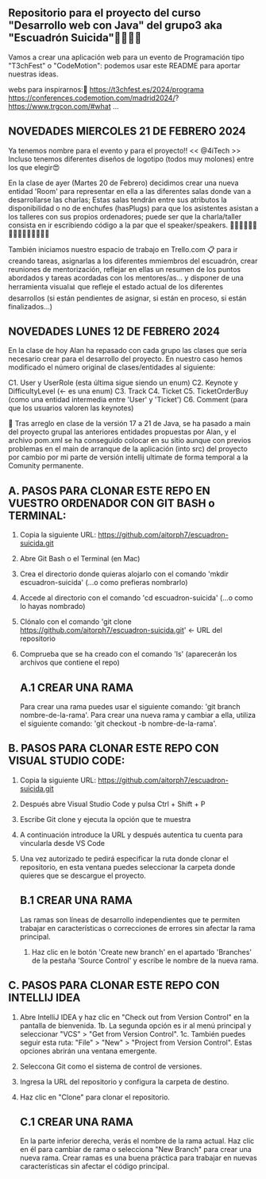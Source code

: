 ## Repositorio para el proyecto del curso "Desarrollo web con Java" del grupo3 aka "Escuadrón Suicida"💪🏻💥🔫 ##
 Vamos a crear una aplicación web para un evento de Programación tipo "T3chFest" o "CodeMotion":
 podemos usar este README para aportar nuestras ideas.

 webs para inspirarnos:🤔
 https://t3chfest.es/2024/programa
 https://conferences.codemotion.com/madrid2024/?
 https://www.trgcon.com/#what
 ...

 ## NOVEDADES MIERCOLES 21 DE FEBRERO 2024 ##
 Ya tenemos nombre para el evento y para el proyecto‼️
 << @4iTech >>
 Incluso tenemos diferentes diseños de logotipo (todos muy molones) entre los que elegir😍

 En la clase de ayer (Martes 20 de Febrero) decidimos crear una nueva entidad 'Room' para representar en ella a las diferentes salas donde van a desarrollarse las charlas; Estas salas tendrán entre sus atributos la disponibilidad o no de enchufes (hasPlugs) para que los asistentes asistan a los talleres con sus propios ordenadores; puede ser que la charla/taller consista en ir escribiendo código a la par que el speaker/speakers.
 👨🏻‍💻👩🏻‍💻👩🏼‍💻👩🏽‍💻👨🏼‍💻

 También iniciamos nuestro espacio de trabajo en Trello.com 📋 para ir creando tareas, asignarlas a los diferentes mmiembros del escuadrón, crear reuniones de mentorización, reflejar en ellas un resumen de los puntos abordados y tareas acordadas con los mentores/as... y disponer de una herramienta visual📊 que refleje el estado actual de los diferentes desarrollos (si están pendientes de asignar, si están en proceso, si están finalizados...)

 ## NOVEDADES LUNES 12 DE FEBRERO 2024 ##
 En la clase de hoy Alan ha repasado con cada grupo las clases que sería necesario crear para el desarrollo del proyecto.
 En nuestro caso hemos modificado el número original de clases/entidades al siguiente:

 C1. User y UserRole (esta última sigue siendo un enum)
 C2. Keynote y DifficultyLevel (<- es una enum)
 C3. Track
 C4. Ticket
 C5. TicketOrderBuy (como una entidad intermedia entre 'User' y 'Ticket')
 C6. Comment (para que los usuarios valoren las keynotes)

 🔺 Tras arreglo en clase de la versión 17 a 21 de Java, se ha pasado a main del proyecto grupal las anteriores entidades propuestas por Alan, y el archivo pom.xml se ha conseguido colocar en su sitio aunque con previos problemas en el main de arranque de la aplicación (into src) del proyecto por cambio por mi parte de versión intellij ultimate de forma temporal a la Comunity permanente.

 ## A. PASOS PARA CLONAR ESTE REPO EN VUESTRO ORDENADOR CON GIT BASH o TERMINAL: ##

 1. Copia la siguiente URL: https://github.com/aitorph7/escuadron-suicida.git
 2. Abre Git Bash o el Terminal (en Mac)
 3. Crea el directorio donde quieras alojarlo con el comando 'mkdir escuadron-suicida' (...o como prefieras nombrarlo)
 4. Accede al directorio con el comando 'cd escuadron-suicida' (...o como lo hayas nombrado)
 5. Clónalo con el comando 'git clone https://github.com/aitorph7/escuadron-suicida.git' <- URL del repositorio
 6. Comprueba que se ha creado con el comando 'ls' (aparecerán los archivos que contiene el repo)

    ## A.1 CREAR UNA RAMA ##

    Para crear una rama puedes usar el siguiente comando: 'git branch nombre-de-la-rama'.
    Para crear una nueva rama y cambiar a ella, utiliza el siguiente comando: 'git checkout -b nombre-de-la-rama'.

 ## B. PASOS PARA CLONAR ESTE REPO CON VISUAL STUDIO CODE: ##

 1. Copia la siguiente URL: https://github.com/aitorph7/escuadron-suicida.git
 2. Después abre Visual Studio Code y pulsa Ctrl + Shift + P
 3. Escribe Git clone y ejecuta la opción que te muestra
 4. A continuación introduce la URL y después autentica tu cuenta para vincularla desde VS Code
 5. Una vez autorizado te pedirá especificar la ruta donde clonar el repositorio, en esta ventana puedes seleccionar la carpeta donde quieres que se descargue el proyecto.

    ## B.1 CREAR UNA RAMA ##

    Las ramas son líneas de desarrollo independientes que te permiten trabajar en características o correcciones de errores sin afectar la rama principal.
     1. Haz clic en le botón 'Create new branch' en el apartado 'Branches' de la pestaña 'Source Control' y escribe le nombre de la nueva rama.


 ## C. PASOS PARA CLONAR ESTE REPO CON INTELLIJ IDEA ##

 1. Abre IntelliJ IDEA y haz clic en "Check out from Version Control" en la pantalla de bienvenida.
    1b. La segunda opción es ir al menú principal y seleccionar "VCS" > "Get from Version Control".
    1c. También puedes seguir esta ruta: "File" > "New" > "Project from Version Control".
    Estas opciones abrirán una ventana emergente.
 2. Seleccona Git como el sistema de control de versiones.
 3. Ingresa la URL del repositorio y configura la carpeta de destino.
 4. Haz clic en "Clone" para clonar el repositorio.

    ## C.1 CREAR UNA RAMA ##

    En la parte inferior derecha, verás el nombre de la rama actual. Haz clic en él para cambiar de rama o selecciona "New Branch" para crear una nueva rama.
    Crear ramas es una buena práctica para trabajar en nuevas características sin afectar el código principal.
